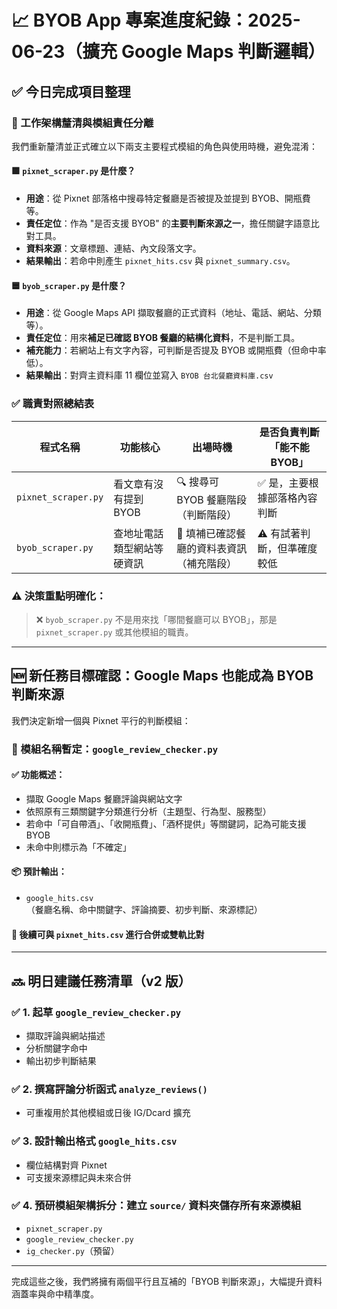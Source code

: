 # 📈 BYOB App 專案進度紀錄：2025-06-23（擴充 Google Maps 判斷邏輯）

## ✅ 今日完成項目整理

### 🔄 工作架構釐清與模組責任分離

我們重新釐清並正式確立以下兩支主要程式模組的角色與使用時機，避免混淆：

#### 🟪 `pixnet_scraper.py` 是什麼？

* **用途**：從 Pixnet 部落格中搜尋特定餐廳是否被提及並提到 BYOB、開瓶費等。
* **責任定位**：作為 "是否支援 BYOB" 的**主要判斷來源之一**，擔任關鍵字語意比對工具。
* **資料來源**：文章標題、連結、內文段落文字。
* **結果輸出**：若命中則產生 `pixnet_hits.csv` 與 `pixnet_summary.csv`。

#### 🟦 `byob_scraper.py` 是什麼？

* **用途**：從 Google Maps API 擷取餐廳的正式資料（地址、電話、網站、分類等）。
* **責任定位**：用來**補足已確認 BYOB 餐廳的結構化資料**，不是判斷工具。
* **補充能力**：若網站上有文字內容，可判斷是否提及 BYOB 或開瓶費（但命中率低）。
* **結果輸出**：對齊主資料庫 11 欄位並寫入 `BYOB 台北餐廳資料庫.csv`

### ✅ 職責對照總結表

| 程式名稱                | 功能核心          | 出場時機                   | 是否負責判斷「能不能 BYOB」 |
| ------------------- | ------------- | ---------------------- | ---------------- |
| `pixnet_scraper.py` | 看文章有沒有提到 BYOB | 🔍 搜尋可 BYOB 餐廳階段（判斷階段） | ✅ 是，主要根據部落格內容判斷  |
| `byob_scraper.py`   | 查地址電話類型網站等硬資訊 | 🧱 填補已確認餐廳的資料表資訊（補充階段） | ⚠️ 有試著判斷，但準確度較低  |

### ⚠️ 決策重點明確化：

> ❌ `byob_scraper.py` 不是用來找「哪間餐廳可以 BYOB」，那是 `pixnet_scraper.py` 或其他模組的職責。

---

## 🆕 新任務目標確認：Google Maps 也能成為 BYOB 判斷來源

我們決定新增一個與 Pixnet 平行的判斷模組：

### 🔨 模組名稱暫定：`google_review_checker.py`

#### ✅ 功能概述：

* 擷取 Google Maps 餐廳評論與網站文字
* 依照原有三類關鍵字分類進行分析（主題型、行為型、服務型）
* 若命中「可自帶酒」、「收開瓶費」、「酒杯提供」等關鍵詞，記為可能支援 BYOB
* 未命中則標示為「不確定」

#### 📦 預計輸出：

* `google_hits.csv`（餐廳名稱、命中關鍵字、評論摘要、初步判斷、來源標記）

#### 🔁 後續可與 `pixnet_hits.csv` 進行合併或雙軌比對

---

## 🔜 明日建議任務清單（v2 版）

### ✅ 1. 起草 `google_review_checker.py`

* 擷取評論與網站描述
* 分析關鍵字命中
* 輸出初步判斷結果

### ✅ 2. 撰寫評論分析函式 `analyze_reviews()`

* 可重複用於其他模組或日後 IG/Dcard 擴充

### ✅ 3. 設計輸出格式 `google_hits.csv`

* 欄位結構對齊 Pixnet
* 可支援來源標記與未來合併

### ✅ 4. 預研模組架構拆分：建立 `source/` 資料夾儲存所有來源模組

* `pixnet_scraper.py`
* `google_review_checker.py`
* `ig_checker.py`（預留）

---

完成這些之後，我們將擁有兩個平行且互補的「BYOB 判斷來源」，大幅提升資料涵蓋率與命中精準度。
